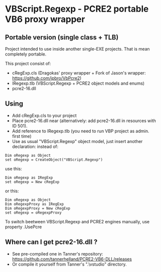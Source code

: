 # VBScript.Regexp - PCRE2 portable VB6 proxy wrapper

## Portable version (single class + TLB)

Project intended to use inside another single-EXE projects. That is mean completely portable.

This project consist of:
 * cRegExp.cls (Dragokas' proxy wrapper + Fork of Jason's wrapper: https://github.com/jpbro/VbPcre2)
 * IRegexp.tlb (VBScript.Regexp + PCRE2 object models and enums)
 * pcre2-16.dll

## Using
 * Add cRegExp.cls to your project
 * Place pcre2-16.dll near (alternatively: add pcre2-16.dll in resources with ID 501).
 * Add reference to IRegexp.tlb (you need to run VBP project as admin. first time)
 * Use as usual "VBScript.Regexp" object model, just insert another declaration:
instead of:
```
Dim oRegexp as Object
set oRegexp = CreateObject("VBScript.Regexp")
```
use this:
```
Dim oRegexp as IRegExp
set oRegexp = New cRegExp
```
or this:
```
Dim oRegexp as Object
Dim oRegexpProxy as IRegExp
Dim oRegexpProxy = New cRegExp
set oRegexp = oRegexpProxy
```

To switch beetween VBScript.Regexp and PCRE2 engines manually, use property .UsePcre

## Where can I get pcre2-16.dll ?
 * See pre-compiled one in Tanner's repository: https://github.com/tannerhelland/PCRE2-VB6-DLL/releases
 * Or compile it yourself from Tanner's ".\vstudio" directory.
